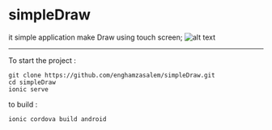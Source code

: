 # simpleDraw

it simple application make Draw using touch screen;
![alt text](https://raw.githubusercontent.com/enghamzasalem/simpleDraw/master/meme.jpeg)

---

To start the project :

```
git clone https://github.com/enghamzasalem/simpleDraw.git
cd simpleDraw
ionic serve
```

to build :

```
ionic cordova build android
```
